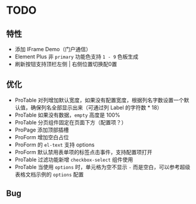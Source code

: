 # TODO

## 特性

- 添加 IFrame Demo（门户通信）
- Element Plus 非 `primary` 功能色支持 `1 - 9` 色板生成
- 刷新按钮支持顶栏左侧 | 右侧位置切换配0置

## 优化

- ProTable 对列增加默认宽度，如果没有配置宽度，根据列名字数设置一个默认值，确保列名全部显示出来（可通过列 Label 的字符数 \* 18）
- ProTable 如果没有数据，`empty` 高度是 100%
- ProTable 分页组件固定在页面下方（配置项？）
- ProPage 添加顶部插槽
- ProForm 增加空白占位
- ProForm 的 `el-text` 支持 options
- ProForm 默认禁用表单项的标签点击事件，支持配置项打开
- ProTable 过滤功能新增 `checkbox-select` 组件使用
- ProTable 当使用 `options` 时，单元格为空不显示 `-` 而是空白，可以参考超级表格文档示例的 `options` 配置

## Bug
